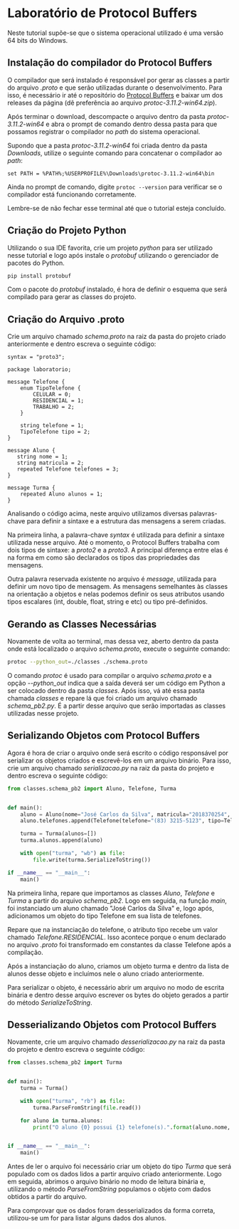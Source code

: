 # Laboratório de Protocol Buffers

Neste tutorial supõe-se que o sistema operacional utilizado é uma versão 64 bits do Windows. 

## Instalação do compilador do Protocol Buffers

O compilador que será instalado é responsável por gerar as classes a partir do arquivo _.proto_ e que serão utilizadas durante o desenvolvimento. Para isso, é necessário ir até o repositório do [Protocol Buffers](https://github.com/protocolbuffers/protobuf/releases) e baixar um dos releases da página (dê preferência ao arquivo _protoc-3.11.2-win64.zip_).  
  
Após terminar o download, descompacte o arquivo dentro da pasta _protoc-3.11.2-win64_ e abra o prompt de comando dentro dessa pasta para que possamos registrar o compilador no _path_ do sistema operacional.

Supondo que a pasta _protoc-3.11.2-win64_ foi criada dentro da pasta _Downloads_, utilize o seguinte comando para concatenar o compilador ao _path_:
```
set PATH = %PATH%;%USERPROFILE%\Downloads\protoc-3.11.2-win64\bin
```
Ainda no prompt de comando, digite `protoc --version` para verificar se o compilador está funcionando corretamente.

Lembre-se de não fechar esse terminal até que o tutorial esteja concluído.

## Criação do Projeto Python

Utilizando o sua IDE favorita, crie um projeto _python_ para ser utilizado nesse tutorial e logo após instale o _protobuf_ utilizando o gerenciador de pacotes do Python.

```sh #!/bin/bash
pip install protobuf
```

Com o pacote do _protobuf_ instalado, é hora de definir o esquema que será compilado para gerar as classes do projeto.

## Criação do Arquivo .proto

Crie um arquivo chamado _schema.proto_ na raiz da pasta do projeto criado anteriormente e dentro escreva o seguinte código:
```
syntax = "proto3";  
  
package laboratorio;  
  
message Telefone {  
    enum TipoTelefone {  
        CELULAR = 0;  
        RESIDENCIAL = 1;  
        TRABALHO = 2;  
    }  
  
    string telefone = 1;  
    TipoTelefone tipo = 2;  
}  
  
message Aluno {  
   string nome = 1;  
   string matricula = 2;  
   repeated Telefone telefones = 3;  
}  
  
message Turma {  
    repeated Aluno alunos = 1;  
}
```

Analisando o código acima, neste arquivo utilizamos diversas palavras-chave para definir a sintaxe e a estrutura das mensagens a serem criadas.  
  
Na primeira linha, a palavra-chave _syntax_ é utilizada para definir a sintaxe utilizada nesse arquivo. Até o momento, o Protocol Buffers trabalha com dois tipos de sintaxe: a _proto2_ e a _proto3_. A principal diferença entre elas é na forma em como são declarados os tipos das propriedades das mensagens.  
  
Outra palavra reservada existente no arquivo é _message_, utilizada para definir um novo tipo de mensagem. As mensagens semelhantes às classes na orientação a objetos e nelas podemos definir os seus atributos usando tipos escalares (int, double, float, string e etc) ou tipo pré-definidos.  

## Gerando as Classes Necessárias  
  
Novamente de volta ao terminal, mas dessa vez, aberto dentro da pasta onde está localizado o arquivo _schema.proto_, execute o seguinte comando:  
```sh #!/bin/bash
protoc --python_out=./classes ./schema.proto  
```  
O comando _protoc_ é usado para compilar o arquivo _schema.proto_ e a opção _--python_out_ indica que a saída deverá ser um código em Python a ser colocado dentro da pasta _classes_. Após isso, vá até essa pasta chamada _classes_ e repare lá que foi criado um arquivo chamado _schema_pb2.py_. É a partir desse arquivo que serão importadas as classes utilizadas nesse projeto.

## Serializando Objetos com Protocol Buffers  
  
Agora é hora de criar o arquivo onde será escrito o código responsável por serializar os objetos criados e escrevê-los em um arquivo binário. Para isso, crie um arquivo chamado _serializacao.py_ na raiz da pasta do projeto e dentro escreva o seguinte código:

```python
from classes.schema_pb2 import Aluno, Telefone, Turma


def main():
    aluno = Aluno(nome="José Carlos da Silva", matricula="2018370254", telefones=[])
    aluno.telefones.append(Telefone(telefone="(83) 3215-5123", tipo=Telefone.RESIDENCIAL))

    turma = Turma(alunos=[])
    turma.alunos.append(aluno)

    with open("turma", "wb") as file:
        file.write(turma.SerializeToString())

if __name__ == "__main__":
    main()
```

Na primeira linha, repare que importamos as classes _Aluno_, _Telefone_ e _Turma_ a partir do arquivo _schema_pb2_. Logo em seguida, na função _main_, foi instanciado um aluno chamado "José Carlos da Silva" e, logo após, adicionamos um objeto do tipo Telefone em sua lista de telefones.  
  
Repare que na instanciação do telefone, o atributo tipo recebe um valor chamado _Telefone.RESIDENCIAL_. Isso acontece porque o enum declarado no arquivo _.proto_ foi transformado em constantes da classe Telefone após a compilação.  
  
Após a instanciação do aluno, criamos um objeto turma e dentro da lista de alunos desse objeto e incluímos nele o aluno criado anteriormente.  
  
Para serializar o objeto, é necessário abrir um arquivo no modo de escrita binária e dentro desse arquivo escrever os bytes do objeto gerados a partir do método _SerializeToString_.


## Desserializando Objetos com Protocol Buffers  
  
Novamente, crie um arquivo chamado _desserializacao.py_ na raiz da pasta do projeto e dentro escreva o seguinte código:  

``` python
from classes.schema_pb2 import Turma


def main():
    turma = Turma()

    with open("turma", "rb") as file:
        turma.ParseFromString(file.read())

    for aluno in turma.alunos:
        print("O aluno {0} possui {1} telefone(s).".format(aluno.nome, len(aluno.telefones)))


if __name__ == "__main__":
    main()
```
  
Antes de ler o arquivo foi necessário criar um objeto do tipo _Turma_ que será populado com os dados lidos a partir arquivo criado anteriormente. Logo em seguida, abrimos o arquivo binário no modo de leitura binária e, utilizando o método _ParseFromString_ populamos o objeto com dados obtidos a partir do arquivo.  
  
Para comprovar que os dados foram desserializados da forma correta, utilizou-se um for para listar alguns dados dos alunos.